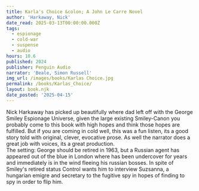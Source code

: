 ```yaml
---
title: Karla's Choice &colon; A John Le Carre Novel
author: 'Harkaway, Nick'
date_read: 2025-03-13T00:00:00.000Z
tags:
  - espionage
  - cold-war
  - suspense
  - audio
hours: 10.6
published: 2024
publisher: Penguin Audio
narrator: 'Beale, Simon Russell'
img_url: /images/books/Karlas Choice.jpg
permalink: /books/Karlas_Choice/
layout: book.njk
date_posted: '2025-04-15'
---
```

Nick Harkaway has picked up beautifully where dad left off with the George Smiley Espionage Universe, given the large existing Smiley-Canon you probably come to this book with high hopes and think those hopes are fulfilled.  But if you are coming in cold well, this was a fun listen, its a good story told with original, clever, evocative prose. As well the narrator does a great job with voices, its a great production.  
The setting: George should be retired in 1963, but a Russian agent has appeared out of the blue in London where has been undercover for years and immediately is in the wind fleeing his russian bosses.  In spite of Smiley's retired status Control wants him to interview Suzsanna, a hungarian emigre and secretary to the fugitive spy in hopes of finding to spy in order to flip him.  
